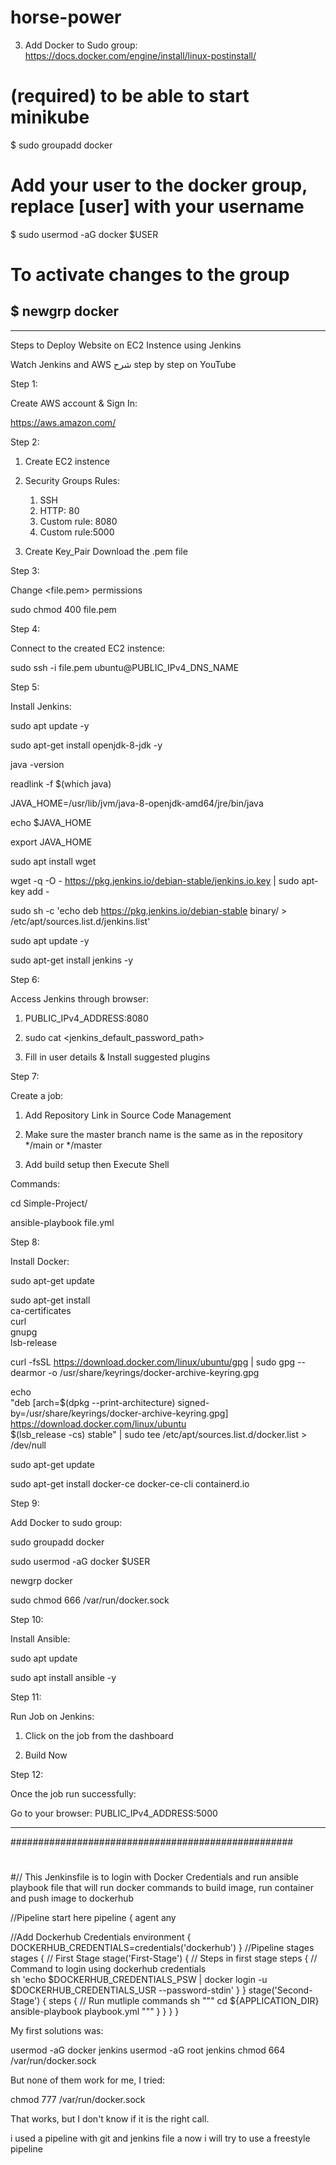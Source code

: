 # horse-power
3. Add Docker to Sudo group:
https://docs.docker.com/engine/install/linux-postinstall/

# (required) to be able to start minikube
$ sudo groupadd docker

# Add your user to the docker group, replace [user] with your username
$ sudo usermod -aG docker $USER

# To activate changes to the group
$ newgrp docker
-------------------------------------------------------------------------------------------------


------------------------------------------------------------------------------------
Steps to Deploy Website on EC2 Instence using Jenkins

Watch Jenkins and AWS شرح step by step on YouTube

Step 1:

Create AWS account & Sign In:

https://aws.amazon.com/

Step 2:

1. Create EC2 instence

2. Security Groups Rules:
    1. SSH
    2. HTTP: 80
    3. Custom rule: 8080
    4. Custom rule:5000

3. Create Key_Pair
    Download the .pem file

Step 3:

Change <file.pem> permissions

sudo chmod 400 file.pem

Step 4:

Connect to the created EC2 instence:

sudo ssh -i file.pem ubuntu@PUBLIC_IPv4_DNS_NAME

Step 5:

Install Jenkins:

sudo apt update -y

sudo apt-get install openjdk-8-jdk -y 

java -version

readlink -f $(which java)

JAVA_HOME=/usr/lib/jvm/java-8-openjdk-amd64/jre/bin/java

echo $JAVA_HOME

export JAVA_HOME

sudo apt install wget 

wget -q -O - https://pkg.jenkins.io/debian-stable/jenkins.io.key | sudo apt-key add -

sudo sh -c 'echo deb https://pkg.jenkins.io/debian-stable binary/ > \
/etc/apt/sources.list.d/jenkins.list'

sudo apt update -y 

sudo apt-get install jenkins -y

Step 6:

Access Jenkins through browser:

  1. PUBLIC_IPv4_ADDRESS:8080

  2. sudo cat <jenkins_default_password_path>

  3. Fill in user details & Install suggested plugins

Step 7:

Create a job:

  1. Add Repository Link in Source Code Management

  2. Make sure the master branch name is the same as in the repository */main  or */master

  3. Add build setup then Execute Shell 

Commands:

cd Simple-Project/

ansible-playbook file.yml

Step 8:

Install Docker:

sudo apt-get update

sudo apt-get install \
    ca-certificates \
    curl \
    gnupg \
    lsb-release

curl -fsSL https://download.docker.com/linux/ubuntu/gpg | sudo gpg --dearmor -o /usr/share/keyrings/docker-archive-keyring.gpg

echo \
  "deb [arch=$(dpkg --print-architecture) signed-by=/usr/share/keyrings/docker-archive-keyring.gpg] https://download.docker.com/linux/ubuntu \
  $(lsb_release -cs) stable" | sudo tee /etc/apt/sources.list.d/docker.list > /dev/null

sudo apt-get update

sudo apt-get install docker-ce docker-ce-cli containerd.io

Step 9:

Add Docker to sudo group:

sudo groupadd docker

sudo usermod -aG docker $USER

newgrp docker 

sudo chmod 666 /var/run/docker.sock

Step 10:

Install Ansible:

sudo apt update

sudo apt install ansible -y

Step 11:

Run Job on Jenkins:

  1. Click on the job from the dashboard

  2. Build Now

Step 12:

Once the job run successfully:

Go to your browser: PUBLIC_IPv4_ADDRESS:5000


----------------------------------------
###################################################
#
#
#// This Jenkinsfile is to login with Docker Credentials and run ansible playbook file that will run docker commands to build image, run container and push image to dockerhub  

//Pipeline start here
pipeline {
    agent any

//Add Dockerhub Credentials
    environment {
		DOCKERHUB_CREDENTIALS=credentials('dockerhub')
	}
  //Pipeline stages
    stages {
      // First Stage
        stage('First-Stage') {
          // Steps in first stage
            steps {
              // Command to login using dockerhub credentials  
              sh 'echo $DOCKERHUB_CREDENTIALS_PSW | docker login -u $DOCKERHUB_CREDENTIALS_USR --password-stdin'
            }
        }
        stage('Second-Stage') {
            steps {
              // Run mutliple commands
              sh """
              cd ${APPLICATION_DIR}
              ansible-playbook playbook.yml
              """
            }
        }
    }
}


My first solutions was:

usermod -aG docker jenkins
usermod -aG root jenkins
chmod 664 /var/run/docker.sock

But none of them work for me, I tried:

chmod 777 /var/run/docker.sock

That works, but I don't know if it is the right call.



i used a pipeline with git and jenkins file a
 now i will try to use a freestyle pipeline
#
